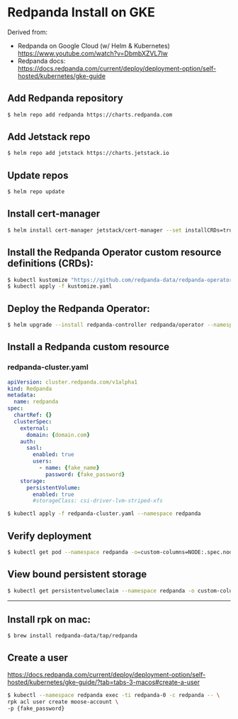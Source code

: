 # Redpanda Install on GKE

Derived from: 
- Redpanda on Google Cloud (w/ Helm & Kubernetes) https://www.youtube.com/watch?v=DbmbXZVL7lw
- Redpanda docs: https://docs.redpanda.com/current/deploy/deployment-option/self-hosted/kubernetes/gke-guide

## Add Redpanda repository

```sh
$ helm repo add redpanda https://charts.redpanda.com
```

## Add Jetstack repo

```sh
$ helm repo add jetstack https://charts.jetstack.io
```

## Update repos

```sh
$ helm repo update
```

## Install cert-manager
```sh
$ helm install cert-manager jetstack/cert-manager --set installCRDs=true --namespace cert-manager --create-namespace
```

## Install the Redpanda Operator custom resource definitions (CRDs):
```sh
$ kubectl kustomize "https://github.com/redpanda-data/redpanda-operator//src/go/k8s/config/crd?ref=v2.1.14-23.3.4" > kustomize.yaml
$ kubectl apply -f kustomize.yaml
```

## Deploy the Redpanda Operator:
```sh
$ helm upgrade --install redpanda-controller redpanda/operator --namespace redpanda --set image.tag=v2.1.14-23.3.4 --create-namespace --timeout 1h
```

## Install a Redpanda custom resource

### redpanda-cluster.yaml
```yaml
apiVersion: cluster.redpanda.com/v1alpha1
kind: Redpanda
metadata:
  name: redpanda
spec:
  chartRef: {}
  clusterSpec:
    external:
      domain: {domain.com}
    auth:
      sasl:
        enabled: true
        users:
          - name: {fake_name}
            password: {fake_password}
    storage:
      persistentVolume:
        enabled: true
        #storageClass: csi-driver-lvm-striped-xfs
```

```sh
$ kubectl apply -f redpanda-cluster.yaml --namespace redpanda
```

## Verify deployment
```sh
$ kubectl get pod --namespace redpanda -o=custom-columns=NODE:.spec.nodeName,POD_NAME:.metadata.name -l app.kubernetes.io/component=redpanda-statefulset
```

## View bound persistent storage
```sh
$ kubectl get persistentvolumeclaim --namespace redpanda -o custom-columns=NAME:.metadata.name,STATUS:.status.phase,STORAGECLASS:.spec.storageClassName
```

---

## Install rpk on mac:

```
$ brew install redpanda-data/tap/redpanda
```

## Create a user
https://docs.redpanda.com/current/deploy/deployment-option/self-hosted/kubernetes/gke-guide/?tab=tabs-3-macos#create-a-user

```sh
$ kubectl --namespace redpanda exec -ti redpanda-0 -c redpanda -- \
rpk acl user create moose-account \
-p {fake_password}
```

